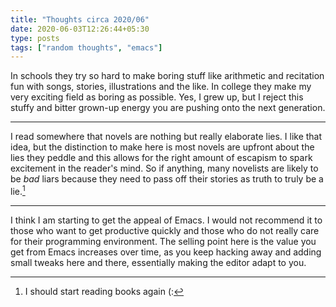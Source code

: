 ```yaml
---
title: "Thoughts circa 2020/06"
date: 2020-06-03T12:26:44+05:30
type: posts
tags: ["random thoughts", "emacs"]
---
```


In schools they try so hard to make boring stuff like arithmetic and recitation fun with songs, stories, illustrations and the like. In college they make my very exciting field as boring as possible. Yes, I grew up, but I reject this stuffy and bitter grown-up energy you are pushing onto the next generation.

---

I read somewhere that novels are nothing but really elaborate lies. I like that idea, but the distinction to make here is most novels are upfront about the lies they peddle and this allows for the right amount of escapism to spark excitement in the reader's mind. So if anything, many novelists are likely to be *bad* liars because they need to pass off their stories as truth to truly be a lie.[^1] 

---

I think I am starting to get the appeal of Emacs. I would not recommend it to those who want to get productive quickly and those who do not really care for their programming environment. The selling point here is the value you get from Emacs increases over time, as you keep hacking away and adding small tweaks here and there, essentially making the editor adapt to you.


[^1]: I should start reading books again (:
